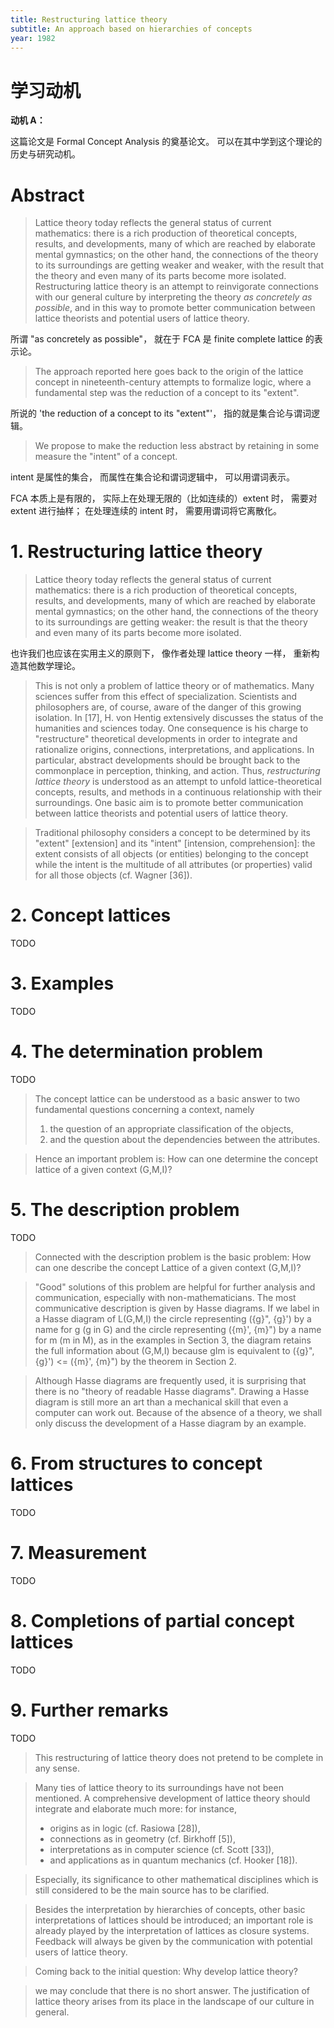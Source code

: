 ```yaml
---
title: Restructuring lattice theory
subtitle: An approach based on hierarchies of concepts
year: 1982
---
```


# 学习动机

**动机 A：**

这篇论文是 Formal Concept Analysis 的奠基论文。
可以在其中学到这个理论的历史与研究动机。

# Abstract

> Lattice theory today reflects the general status of current
> mathematics: there is a rich production of theoretical concepts,
> results, and developments, many of which are reached by elaborate
> mental gymnastics; on the other hand, the connections of the theory
> to its surroundings are getting weaker and weaker, with the result
> that the theory and even many of its parts become more isolated.
> Restructuring lattice theory is an attempt to reinvigorate
> connections with our general culture by interpreting the theory
> _as concretely as possible_, and in this way to promote better
> communication between lattice theorists and potential users of
> lattice theory.

所谓 "as concretely as possible"，
就在于 FCA 是 finite complete lattice 的表示论。

> The approach reported here goes back to the origin of the
> lattice concept in nineteenth-century attempts to formalize
> logic, where a fundamental step was the reduction of a concept
> to its "extent".

所说的 'the reduction of a concept to its "extent"'，
指的就是集合论与谓词逻辑。

> We propose to make the reduction less abstract
> by retaining in some measure the "intent" of a concept.

intent 是属性的集合，
而属性在集合论和谓词逻辑中，
可以用谓词表示。

FCA 本质上是有限的，
实际上在处理无限的（比如连续的）extent 时，
需要对 extent 进行抽样；
在处理连续的 intent 时，
需要用谓词将它离散化。

# 1. Restructuring lattice theory

> Lattice theory today reflects the general status of current
> mathematics: there is a rich production of theoretical concepts,
> results, and developments, many of which are reached by elaborate
> mental gymnastics; on the other hand, the connections of the
> theory to its surroundings are getting weaker: the result is
> that the theory and even many of its parts become more isolated.

也许我们也应该在实用主义的原则下，
像作者处理 lattice theory 一样，
重新构造其他数学理论。

> This is not only a problem of lattice theory or of mathematics.
> Many sciences suffer from this effect of specialization.  Scientists
> and philosophers are, of course, aware of the danger of this growing
> isolation.  In [17], H. von Hentig extensively discusses the status
> of the humanities and sciences today.  One consequence is his charge
> to "restructure" theoretical developments in order to integrate and
> rationalize origins, connections, interpretations, and applications.
> In particular, abstract developments should be brought back to the
> commonplace in perception, thinking, and action.  Thus,
> _restructuring lattice theory_ is understood as an attempt to unfold
> lattice-theoretical concepts, results, and methods in a continuous
> relationship with their surroundings.  One basic aim is to promote
> better communication between lattice theorists and potential users
> of lattice theory.

> Traditional philosophy considers a concept to be determined by its
> "extent" [extension] and its "intent" [intension, comprehension]:
> the extent consists of all objects (or entities) belonging to the
> concept while the intent is the multitude of all attributes (or
> properties) valid for all those objects (cf. Wagner [36]).

# 2. Concept lattices

TODO

# 3. Examples

TODO

# 4. The determination problem

TODO

> The concept lattice can be understood as a basic answer to
> two fundamental questions concerning a context, namely
> 1. the question of an appropriate classification of the objects,
> 2. and the question about the dependencies between the attributes.

> Hence an important problem is:
> How can one determine the concept lattice of a given context (G,M,I)?

# 5. The description problem

TODO

> Connected with the description problem is the basic problem:
> How can one describe the concept Lattice of a given context (G,M,I)?

> "Good" solutions of this problem are helpful for further
> analysis and communication, especially with non-mathematicians.
> The most communicative description is given by Hasse diagrams.
> If we label in a Hasse diagram of L(G,M,I) the circle representing
> ({g}", {g}') by a name for g (g in G) and the circle representing
> ({m}', {m}") by a name for m (m in M), as in the examples in Section 3,
> the diagram retains the full information about (G,M,I) because
> gIm is equivalent to ({g}", {g}') <= ({m}', {m}") by the theorem in Section 2.

> Although Hasse diagrams are frequently used, it is surprising that
> there is no "theory of readable Hasse diagrams".
> Drawing a Hasse diagram is still more an art than a mechanical
> skill that even a computer can work out. Because of the absence
> of a theory, we shall only discuss the development of a Hasse
> diagram by an example.

# 6. From structures to concept lattices

TODO

# 7. Measurement

TODO

# 8. Completions of partial concept lattices

TODO

# 9. Further remarks

TODO

> This restructuring of lattice theory
> does not pretend to be complete in any sense.

> Many ties of lattice theory to its surroundings have not been mentioned.
> A comprehensive development of lattice theory
> should integrate and elaborate much more: for instance,
> - origins as in logic (cf. Rasiowa [28]),
> - connections as in geometry (cf. Birkhoff [5]),
> - interpretations as in computer science (cf. Scott [33]),
> - and applications as in quantum mechanics (cf. Hooker [18]).

> Especially, its significance to other mathematical disciplines
> which is still considered to be the main source has to be clarified.

> Besides the interpretation by hierarchies of concepts,
> other basic interpretations of lattices should be introduced;
> an important role is already played by the interpretation of lattices as closure systems.
> Feedback will always be given by the communication with potential users of lattice theory.

> Coming back to the initial question:
> Why develop lattice theory?

> we may conclude that there is no short answer.
> The justification of lattice theory
> arises from its place in the landscape of our culture in general.
